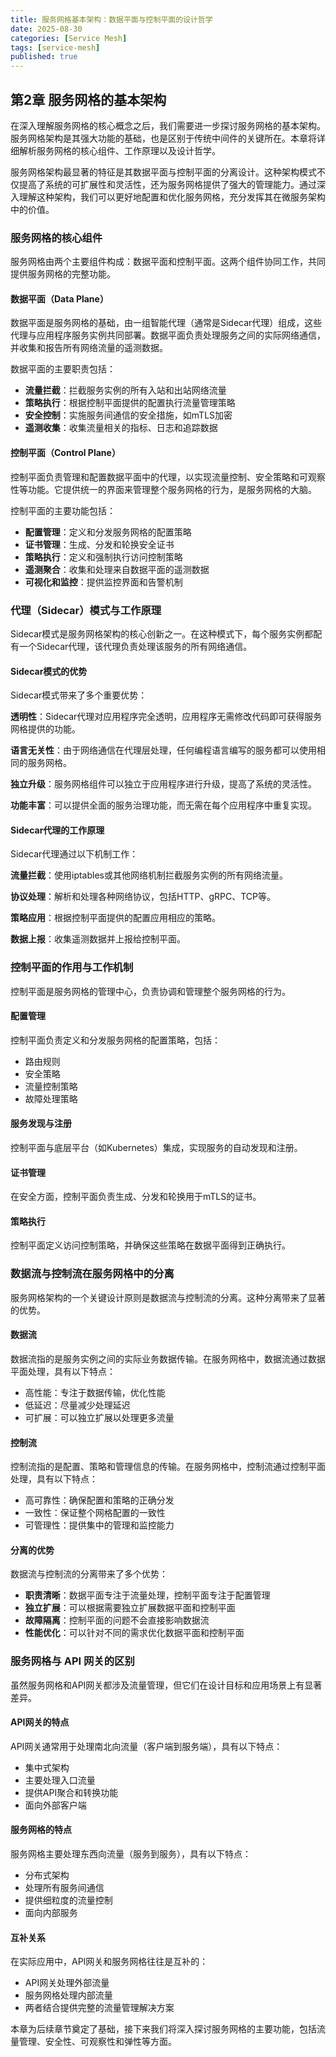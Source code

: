 ```yaml
---
title: 服务网格基本架构：数据平面与控制平面的设计哲学
date: 2025-08-30
categories: [Service Mesh]
tags: [service-mesh]
published: true
---
```


## 第2章 服务网格的基本架构

在深入理解服务网格的核心概念之后，我们需要进一步探讨服务网格的基本架构。服务网格架构是其强大功能的基础，也是区别于传统中间件的关键所在。本章将详细解析服务网格的核心组件、工作原理以及设计哲学。

服务网格架构最显著的特征是其数据平面与控制平面的分离设计。这种架构模式不仅提高了系统的可扩展性和灵活性，还为服务网格提供了强大的管理能力。通过深入理解这种架构，我们可以更好地配置和优化服务网格，充分发挥其在微服务架构中的价值。

### 服务网格的核心组件

服务网格由两个主要组件构成：数据平面和控制平面。这两个组件协同工作，共同提供服务网格的完整功能。

#### 数据平面（Data Plane）

数据平面是服务网格的基础，由一组智能代理（通常是Sidecar代理）组成，这些代理与应用程序服务实例共同部署。数据平面负责处理服务之间的实际网络通信，并收集和报告所有网络流量的遥测数据。

数据平面的主要职责包括：
- **流量拦截**：拦截服务实例的所有入站和出站网络流量
- **策略执行**：根据控制平面提供的配置执行流量管理策略
- **安全控制**：实施服务间通信的安全措施，如mTLS加密
- **遥测收集**：收集流量相关的指标、日志和追踪数据

#### 控制平面（Control Plane）

控制平面负责管理和配置数据平面中的代理，以实现流量控制、安全策略和可观察性等功能。它提供统一的界面来管理整个服务网格的行为，是服务网格的大脑。

控制平面的主要功能包括：
- **配置管理**：定义和分发服务网格的配置策略
- **证书管理**：生成、分发和轮换安全证书
- **策略执行**：定义和强制执行访问控制策略
- **遥测聚合**：收集和处理来自数据平面的遥测数据
- **可视化和监控**：提供监控界面和告警机制

### 代理（Sidecar）模式与工作原理

Sidecar模式是服务网格架构的核心创新之一。在这种模式下，每个服务实例都配有一个Sidecar代理，该代理负责处理该服务的所有网络通信。

#### Sidecar模式的优势

Sidecar模式带来了多个重要优势：

**透明性**：Sidecar代理对应用程序完全透明，应用程序无需修改代码即可获得服务网格提供的功能。

**语言无关性**：由于网络通信在代理层处理，任何编程语言编写的服务都可以使用相同的服务网格。

**独立升级**：服务网格组件可以独立于应用程序进行升级，提高了系统的灵活性。

**功能丰富**：可以提供全面的服务治理功能，而无需在每个应用程序中重复实现。

#### Sidecar代理的工作原理

Sidecar代理通过以下机制工作：

**流量拦截**：使用iptables或其他网络机制拦截服务实例的所有网络流量。

**协议处理**：解析和处理各种网络协议，包括HTTP、gRPC、TCP等。

**策略应用**：根据控制平面提供的配置应用相应的策略。

**数据上报**：收集遥测数据并上报给控制平面。

### 控制平面的作用与工作机制

控制平面是服务网格的管理中心，负责协调和管理整个服务网格的行为。

#### 配置管理

控制平面负责定义和分发服务网格的配置策略，包括：
- 路由规则
- 安全策略
- 流量控制策略
- 故障处理策略

#### 服务发现与注册

控制平面与底层平台（如Kubernetes）集成，实现服务的自动发现和注册。

#### 证书管理

在安全方面，控制平面负责生成、分发和轮换用于mTLS的证书。

#### 策略执行

控制平面定义访问控制策略，并确保这些策略在数据平面得到正确执行。

### 数据流与控制流在服务网格中的分离

服务网格架构的一个关键设计原则是数据流与控制流的分离。这种分离带来了显著的优势。

#### 数据流

数据流指的是服务实例之间的实际业务数据传输。在服务网格中，数据流通过数据平面处理，具有以下特点：
- 高性能：专注于数据传输，优化性能
- 低延迟：尽量减少处理延迟
- 可扩展：可以独立扩展以处理更多流量

#### 控制流

控制流指的是配置、策略和管理信息的传输。在服务网格中，控制流通过控制平面处理，具有以下特点：
- 高可靠性：确保配置和策略的正确分发
- 一致性：保证整个网格配置的一致性
- 可管理性：提供集中的管理和监控能力

#### 分离的优势

数据流与控制流的分离带来了多个优势：
- **职责清晰**：数据平面专注于流量处理，控制平面专注于配置管理
- **独立扩展**：可以根据需要独立扩展数据平面和控制平面
- **故障隔离**：控制平面的问题不会直接影响数据流
- **性能优化**：可以针对不同的需求优化数据平面和控制平面

### 服务网格与 API 网关的区别

虽然服务网格和API网关都涉及流量管理，但它们在设计目标和应用场景上有显著差异。

#### API网关的特点

API网关通常用于处理南北向流量（客户端到服务端），具有以下特点：
- 集中式架构
- 主要处理入口流量
- 提供API聚合和转换功能
- 面向外部客户端

#### 服务网格的特点

服务网格主要处理东西向流量（服务到服务），具有以下特点：
- 分布式架构
- 处理所有服务间通信
- 提供细粒度的流量控制
- 面向内部服务

#### 互补关系

在实际应用中，API网关和服务网格往往是互补的：
- API网关处理外部流量
- 服务网格处理内部流量
- 两者结合提供完整的流量管理解决方案

本章为后续章节奠定了基础，接下来我们将深入探讨服务网格的主要功能，包括流量管理、安全性、可观察性和弹性等方面。